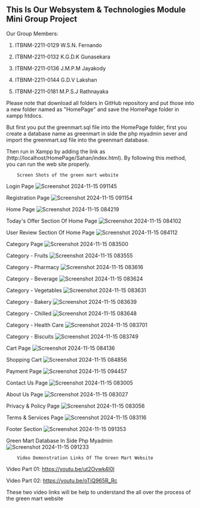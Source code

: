 ## This Is Our Websystem & Technologies Module Mini Group Project

Our Group Members:   

1) ITBNM-2211-0129   W.S.N. Fernando 

2) ITBNM-2211-0132   K.G.D.K Gunasekara 

3) ITBNM-2211-0136   J.M.P.M Jayakody 

4) ITBNM-2211-0144   G.D.V Lakshan 

5) ITBNM-2211-0181   M.P.S.J Rathnayaka


Please note that download all folders in GitHub repository and put those into a new folder named as "HomePage" and save the HomePage folder in xampp htdocs.

But first you put the greenmart.sql file into the HomePage folder, first you create a database name as greenmart in side the php myadmin sever and import the greenmart.sql file into the greenmart database.

Then run in Xampp by adding the link as (http://localhost/HomePage/Sahan/index.html). By following this method, you can run the web site properly.


        Screen Shots of the green mart website

Login Page
![Screenshot 2024-11-15 091145](https://github.com/user-attachments/assets/01b0cb41-ce3e-4ac3-b1b3-8e517b378ec2)

Registration Page
![Screenshot 2024-11-15 091154](https://github.com/user-attachments/assets/faf420da-61e5-40c2-98de-e49ae9a1a039)

Home Page
![Screenshot 2024-11-15 084219](https://github.com/user-attachments/assets/32a7b266-437a-4bb0-897f-ee0133b93aae)

Today's Offer Section Of Home Page
![Screenshot 2024-11-15 084102](https://github.com/user-attachments/assets/487e3e59-76ec-4f95-b04b-39ffa8532cf4)

User Review Section Of Home Page
![Screenshot 2024-11-15 084112](https://github.com/user-attachments/assets/1ace756e-ec78-4cb8-a022-987fa78555de)

Category Page
![Screenshot 2024-11-15 083500](https://github.com/user-attachments/assets/4ebf3c18-6c8f-4f6f-a177-5021d51af19f)

Category - Fruits
![Screenshot 2024-11-15 083555](https://github.com/user-attachments/assets/94f372a4-bd73-4c98-9eba-25766234c1ca)

Category - Pharmacy
![Screenshot 2024-11-15 083616](https://github.com/user-attachments/assets/c4098b7a-4161-4e42-b46c-48e11366f79c)

Category - Beverage
![Screenshot 2024-11-15 083624](https://github.com/user-attachments/assets/88f1b907-d3c1-47db-b07a-a806cb92efbd)

Category - Vegetables
![Screenshot 2024-11-15 083631](https://github.com/user-attachments/assets/0f2fe4cb-7765-4002-afaf-ea517c46d860)

Category - Bakery
![Screenshot 2024-11-15 083639](https://github.com/user-attachments/assets/8d8527b7-9f19-4a97-a642-188845741a83)

Category - Chilled
![Screenshot 2024-11-15 083648](https://github.com/user-attachments/assets/a9c7976a-4cf4-4a66-89da-b7d6ecfc5aae)

Category - Health Care
![Screenshot 2024-11-15 083701](https://github.com/user-attachments/assets/ddcadf69-de72-4aa1-b34c-8cca9357ffb1)

Category - Biscuits
![Screenshot 2024-11-15 083749](https://github.com/user-attachments/assets/ce4f7670-fd0c-405b-a60a-b3a355e3602c)

Cart Page
![Screenshot 2024-11-15 084136](https://github.com/user-attachments/assets/84511b56-fdc3-496f-b2b5-8f1e0bbf7d3e)

Shopping Cart
![Screenshot 2024-11-15 084856](https://github.com/user-attachments/assets/95e1af60-893b-43e2-b0a4-1e6c1410aa20)

Payment Page
![Screenshot 2024-11-15 094457](https://github.com/user-attachments/assets/f4e23cb2-1f7b-4210-9c72-eac151c631cc)

Contact Us Page
![Screenshot 2024-11-15 083005](https://github.com/user-attachments/assets/a005f38b-f687-4233-8533-3a8ca1be5205)

About Us Page
![Screenshot 2024-11-15 083027](https://github.com/user-attachments/assets/8577b5ab-e741-455d-8230-c2e51fbc9193)

Privacy & Policy Page
![Screenshot 2024-11-15 083056](https://github.com/user-attachments/assets/861c325d-73f1-46e1-9bb3-380436bde6cf)

Terms & Services Page
![Screenshot 2024-11-15 083116](https://github.com/user-attachments/assets/021ad5d7-2a60-4690-af17-9265061d30de)

Footer Section
![Screenshot 2024-11-15 091353](https://github.com/user-attachments/assets/84f060e4-f99c-44ee-b496-1792e679ca75)

Green Mart Database In Side Php Myadmin
![Screenshot 2024-11-15 091233](https://github.com/user-attachments/assets/a3ebac4f-1102-4d5c-8ed8-50de6bd6b981)


        Video Demonstration Links Of The Green Mart Website

Video Part 01:        https://youtu.be/ut2Ovwk4I0I

Video Part 02:        https://youtu.be/oTiQ965R_Rc

These two video links  will be help to understand the all over the process of the green mart website



